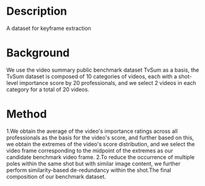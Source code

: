 # Description
A dataset for keyframe extraction
# Background
We use the video summary public benchmark dataset TvSum as a basis, the TvSum dataset is composed of 10 categories of videos, each with a shot-level importance score by 20 professionals, and we select 2 videos in each category for a total of 20 videos.
# Method
1.We obtain the average of the video's importance ratings across all professionals as the basis for the video's score, and further based on this, we obtain the extremes of the video's score distribution, and we select the video frame corresponding to the midpoint of the extremes as our candidate benchmark video frame.
2.To reduce the occurrence of multiple poles within the same shot but with similar image content, we further perform similarity-based de-redundancy within the shot.The final composition of our benchmark dataset.
